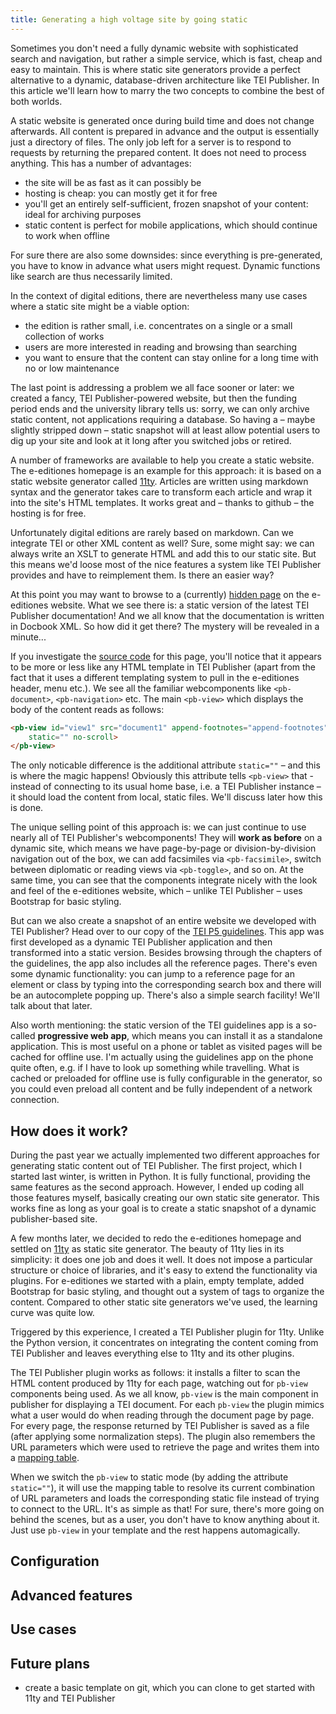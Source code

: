 ```yaml
---
title: Generating a high voltage site by going static
---
```


Sometimes you don't need a fully dynamic website with sophisticated search and navigation, but rather a simple service, which is fast, cheap and easy to maintain. This is where static site generators provide a perfect alternative to a dynamic, database-driven architecture like TEI Publisher. In this article we'll learn how to marry the two concepts to combine the best of both worlds.

A static website is generated once during build time and does not change afterwards. All content is prepared in advance and the output is essentially just a directory of files. The only job left for a server is to respond to requests by returning the prepared content. It does not need to process anything. This has a number of advantages:

* the site will be as fast as it can possibly be
* hosting is cheap: you can mostly get it for free
* you'll get an entirely self-sufficient, frozen snapshot of your content: ideal for archiving purposes
* static content is perfect for mobile applications, which should continue to work when offline

For sure there are also some downsides: since everything is pre-generated, you have to know in advance what users might request. Dynamic functions like search are thus necessarily limited.

In the context of digital editions, there are nevertheless many use cases where a static site might be a viable option:

* the edition is rather small, i.e. concentrates on a single or a small collection of works
* users are more interested in reading and browsing than searching
* you want to ensure that the content can stay online for a long time with no or low maintenance

The last point is addressing a problem we all face sooner or later: we created a fancy, TEI Publisher-powered website, but then the funding period ends and the university library tells us: sorry, we can only archive static content, not applications requiring a database. So having a – maybe slightly stripped down – static snapshot will at least allow potential users to dig up your site and look at it long after you switched jobs or retired.

A number of frameworks are available to help you create a static website. The e-editiones homepage is an example for this approach: it is based on a static website generator called [11ty](https://www.11ty.dev/). Articles are written using markdown syntax and the generator takes care to transform each article and wrap it into the site's HTML templates. It works great and – thanks to github – the hosting is for free.

Unfortunately digital editions are rarely based on markdown. Can we integrate TEI or other XML content as well? Sure, some might say: we can always write an XSLT to generate HTML and add this to our static site. But this means we'd loose most of the nice features a system like TEI Publisher provides and have to reimplement them. Is there an easier way?

At this point you may want to browse to a (currently) [hidden page](/pages/tei-publisher/documentation) on the e-editiones website. What we see there is: a static version of the latest TEI Publisher documentation! And we all know that the documentation is written in Docbook XML. So how did it get there? The mystery will be revealed in a minute...

If you investigate the [source code](https://github.com/eeditiones/e-editiones-website/blob/main/pages/tei-publisher/documentation.njk) for this page, you'll notice that it appears to be more or less like any HTML template in TEI Publisher (apart from the fact that it uses a different templating system to pull in the e-editiones header, menu etc.). We see all the familiar webcomponents like `<pb-document>`, `<pb-navigation>` etc. The main `<pb-view>` which displays the body of the content reads as follows:

```html
<pb-view id="view1" src="document1" append-footnotes="append-footnotes" subscribe="transcription" emit="transcription"
    static="" no-scroll>
</pb-view>
```

The only noticable difference is the additional attribute `static=""` – and this is where the magic happens! Obviously this attribute tells `<pb-view>` that - instead of connecting to its usual home base, i.e. a TEI Publisher instance – it should load the content from local, static files. We'll discuss later how this is done.

The unique selling point of this approach is: we can just continue to use nearly all of TEI Publisher's webcomponents! They will **work as before** on a dynamic site, which means we have page-by-page or division-by-division navigation out of the box, we can add facsimiles via `<pb-facsimile>`, switch between diplomatic or reading views via `<pb-toggle>`, and so on. At the same time, you can see that the components integrate nicely with the look and feel of the e-editiones website, which – unlike TEI Publisher – uses Bootstrap for basic styling.

But can we also create a snapshot of an entire website we developed with TEI Publisher? Head over to our copy of the [TEI P5 guidelines](https://guidelines.teipublisher.com). This app was first developed as a dynamic TEI Publisher application and then transformed into a static version. Besides browsing through the chapters of the guidelines, the app also includes all the reference pages. There's even some dynamic functionality: you can jump to a reference page for an element or class by typing into the corresponding search box and there will be an autocomplete popping up. There's also a simple search facility! We'll talk about that later.

Also worth mentioning: the static version of the TEI guidelines app is a so-called **progressive web app**, which means you can install it as a standalone application. This is most useful on a phone or tablet as visited pages will be cached for offline use. I'm actually using the guidelines app on the phone quite often, e.g. if I have to look up something while travelling. What is cached or preloaded for offline use is fully configurable in the generator, so you could even preload all content and be fully independent of a network connection.

## How does it work?

During the past year we actually implemented two different approaches for generating static content out of TEI Publisher. The first project, which I started last winter, is written in Python. It is fully functional, providing the same features as the second approach. However, I ended up coding all those features myself, basically creating our own static site generator. This works fine as long as your goal is to create a static snapshot of a dynamic publisher-based site.

A few months later, we decided to redo the e-editiones homepage and settled on [11ty](https://www.11ty.dev/) as static site generator. The beauty of 11ty lies in its simplicity: it does one job and does it well. It does not impose a particular structure or choice of libraries, and it's easy to extend the functionality via plugins. For e-editiones we started with a plain, empty template, added Bootstrap for basic styling, and thought out a system of tags to organize the content. Compared to other static site generators we've used, the learning curve was quite low.

Triggered by this experience, I created a TEI Publisher plugin for 11ty. Unlike the Python version, it concentrates on integrating the content coming from TEI Publisher and leaves everything else to 11ty and its other plugins.

The TEI Publisher plugin works as follows: it installs a filter to scan the HTML content produced by 11ty for each page, watching out for `pb-view` components being used. As we all know, `pb-view` is the main component in publisher for displaying a TEI document. For each `pb-view` the plugin mimics what a user would do when reading through the document page by page. For every page, the response returned by TEI Publisher is saved as a file (after applying some normalization steps). The plugin also remembers the URL parameters which were used to retrieve the page and writes them into a [mapping table](https://github.com/eeditiones/e-editiones-website/blob/gh-pages/pages/tei-publisher/documentation/index.json).

When we switch the `pb-view` to static mode (by adding the attribute `static=""`), it will use the mapping table to resolve its current combination of URL parameters and loads the corresponding static file instead of trying to connect to the URL. It's as simple as that! For sure, there's more going on behind the scenes, but as a user, you don't have to know anything about it. Just use `pb-view` in your template and the rest happens automagically.

## Configuration

## Advanced features

## Use cases

## Future plans

* create a basic template on git, which you can clone to get started with 11ty and TEI Publisher